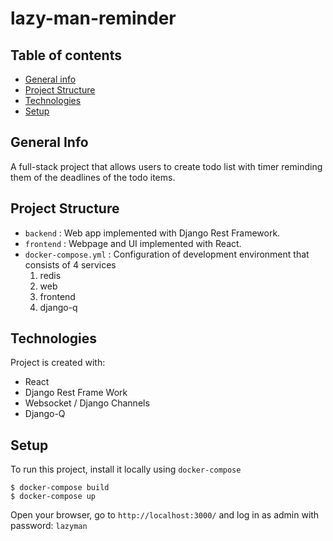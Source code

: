 # lazy-man-reminder

## Table of contents
* [General info](#general-info)
* [Project Structure](#project-structure)
* [Technologies](#technologies)
* [Setup](#setup)

## General Info
A full-stack project that allows users to create todo list with timer reminding them of the deadlines of the todo items.


## Project Structure
- `backend` : Web app implemented with Django Rest Framework.
- `frontend` : Webpage and UI implemented with React.
- `docker-compose.yml` : Configuration of development environment that consists of 4 services
  1. redis
  2. web
  3. frontend
  4. django-q

## Technologies
Project is created with:
* React
* Django Rest Frame Work
* Websocket / Django Channels
* Django-Q

## Setup
To run this project, install it locally using `docker-compose`
```
$ docker-compose build
$ docker-compose up
```
Open your browser, go to `http://localhost:3000/` and log in as admin with password: `lazyman`
